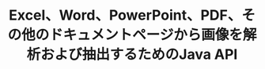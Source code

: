 ---
############################# Static ############################
layout: "auto-gen-gist"
draft: false
path: "ja/parser/java/extract/image/ots/"
otherformats: DOC DOT DOCX DOCM DOTX DOTM TXT ODT OTT RTF PDF XHTML MHTML MD XML EPUB FB2 CHM XLS XLT XLSX XLSM XLSB XLTX XLTM ODS CSV XLAM PPT PPTX  PPS POT PPSX PPTM POTX PPSM ODP OTP PST OST EML EMLX MSG ONE 

############################# Head ############################
head_title: "Javaを介してExcel、Word、PDF、その他のドキュメントから画像を抽出する方法は？"
head_description: "GroupDocs.Parser Java APIを使用すると、ソフトウェア開発者は、Java Apps内のPDF、DOC、DOCX、PPT、PPTX、XLS、XLSXドキュメント、および電子メールから画像を解析および抽出できます。"

############################# Header ############################
title: "Excel、Word、PowerPoint、PDF、その他のドキュメントページから画像を解析および抽出するためのJava API"
description: "GroupDocs.Parser Java APIを使用すると、プログラマーは、PDF、DOC、DOCX、PPT、PPTX、EML、MSG、XLS、XLSX、CSV、ODT、RTF、EPUBドキュメント、またはJavaアプリケーション内のドキュメントのページから画像を抽出できます。"

######################### Download Button #######################
button:
    enable: true

############################# About ############################
about:
    enable: true
    title: "Java APIを介してドキュメントまたは特定のページから画像を抽出する方法を学びますか？"
    content: |
       画像は千の言葉の価値があり、魅力的なコンテンツを作成している間、今日の視覚的な世界では無視できません。画像は、情報コミュニケーションの優れた情報源であるだけでなく、ユーザーの注意を引くこともできます。多くの場合、ドキュメント、ジャーナル、またはプレゼンテーションから画像を取得し、それらを別の場所で使用する必要があります。 GroupDocs.Parser for Javaは、ソフトウェア開発者やプログラマーが多数の種類のドキュメントから画像やその他の情報を解析および抽出するためのソリューションを構築するのに役立つ強力なAPIです。また、PNG、JPEG、WebP、GIF、BMPおよびその他の形式での画像の保存もサポートしています。 APIには、PDF、Microsoft Office形式（Word（DOC、DOCX）、PowerPoint（PPT、PPTX）、Excel（XLS、XLSX）、LibreOffice形式、電子メール、電子書籍など）などの一般的なドキュメント形式のサポートが含まれています。 。また、ドキュメントの解析、プレーンテキストと構造化テキストの抽出、キーワードによるテキスト検索、メタデータまたは画像の抽出、コンテナ、添付ファイルなどに関連するいくつかの高度な機能のサポートも含まれています。

############################# content ############################
steps:
    enable: true
    block:
    - title_left: "OTSドキュメントから画像を抽出する方法"
      content_left: |
       GroupDocs.Parser Javaには、OTSドキュメントから画像を抽出する機能が含まれています。 次のJavaコード例は、OTSドキュメントから画像を簡単に抽出する方法を示しています。 

      title_right: "Javaを介してドキュメントから画像を取得する"
      content_right: |
        * [Parser](https://apireference.groupdocs.com/parser/java/com.groupdocs.parser/Parser) クラスのインスタンスを作成します
        * ドキュメントが画像抽出をサポートしているかどうかを確認します
        * [getImages()](https://apireference.groupdocs.com/parser/java/com.groupdocs.parser/Parser#getImages()) メソッドを呼び出して、ドキュメント全体からすべての画像を抽出します。
        * ドキュメントからすべての画像を抽出します
        * 画像を繰り返し、画像タイプを印刷します

      gisthash: "b13e690d2593f92081abd99948363e06"
      gistfile: "extract_images_form_documents.java"

    - title_left: "OTS ドキュメントページからの画像の抽出"
      content_left: |
       GroupDocs.Parser Java APIを使用すると、ソフトウェア開発者は数行のコードでOTSドキュメントから画像を抽出できます。 以下のJavaコードは、OTSドキュメントからの画像の抽出を示しています。

      title_right: "Javaを介してファイルイメージを抽出する方法"
      content_right: |
        * [Parser](https://apireference.groupdocs.com/parser/java/com.groupdocs.parser/Parser) クラスのインスタンスを作成します
        * ドキュメントが画像抽出をサポートしているかどうかを確認します
        * [getDocumentInfo](https://apireference.groupdocs.com/parser/java/com.groupdocs.parser/Parser#getDocumentInfo()) メソッドを呼び出してドキュメント情報を取得します。
        *ページの存在についてドキュメントを確認してください
        * ページを繰り返し、ページ番号を印刷する
        * [getImages()](https://apireference.groupdocs.com/parser/java/com.groupdocs.parser/Parser#getImages()) メソッドを呼び出して、ドキュメント全体からすべての画像を抽出します。
        * 画像を繰り返し表示し、画像タイプを印刷します
     
      gisthash: "68450336a57c5d8df06b4ef1ea69b29f"
      gistfile: "extract_images_form_documents_page.java"
      
    - title_left: "OTSドキュメントページ領域から画像を抽出する方法"
      content_left: |
       GroupDocs.Parser Java APIは、OTSドキュメントのページの使いやすさから抽出するための完全なサポートを提供しました。 次のJavaコードは、プログラマーが自分のJavaアプリ内のOTSドキュメントページ領域から画像を抽出する方法を示しています。

      title_right: "Javaを使用して画像を抽出しますか？"
      content_right: |
        * [Parser](https://apireference.groupdocs.com/parser/java/com.groupdocs.parser/Parser) クラスのインスタンスを作成します
        * 画像抽出に使用されるオプションを作成します
        * 画像抽出のサポートについてはドキュメントを確認してください
        * [getImages()](https://apireference.groupdocs.com/parser/java/com.groupdocs.parser/Parser#getImages()) メソッドを呼び出して、ドキュメント全体からすべての画像を抽出します。
        * 画像を繰り返し、画像のURLを印刷します
     
      gisthash: "40143a56569ae88e7e7c972ccca041b5"
      gistfile: "extract_images_form_documents_page_area.java"

    - title_left: "JavaAPIを介して画像をファイルに抽出する方法"
      content_left: |
       GroupDocs.Parser Java APIを使用すると、OTSドキュメントから画像を抽出し、画像の内容をファイルに保存できます。 次のJavaコードは、プログラマーが自分のJavaアプリ内で選択したファイルから画像を抽出する方法を示しています。

      title_right: "ドキュメントからファイルに画像を抽出する"
      content_right: |
        * [Parser](https://apireference.groupdocs.com/parser/java/com.groupdocs.parser/Parser) クラスのインスタンスを作成します
        * 画像抽出のサポートについてはドキュメントを確認してください
        * [getImages()](https://apireference.groupdocs.com/parser/java/com.groupdocs.parser/Parser#getImages()) メソッドを呼び出して、ドキュメント全体からすべての画像を抽出します。
        * サポートされているファイル形式で画像を保存するオプションを作成します
        * 画像を繰り返し、画像のURLを印刷します
     
      gisthash: "6faeafc93e4412265b7439209828950b"
      gistfile: "images_saving_to_files.java"

    - title_left: "システム要求"
      content_left: |
        GroupDocs.Parser for Javaは、すべての主要なプラットフォームとオペレーティングシステムでサポートされています。 Microsoft Word、Excel、PowerPoint、Outlook、OpenOffice、その他50以上の形式でドキュメントを生成できます。 完全なシステム要件ガイドについては、以下のコードを実行する前にシステム要件にアクセスしてください。システムに次の前提条件がインストールされていることを確認してください。
         * オペレーティングシステム：Microsoft Windows、Linux、MacOS
         * Javaバージョンのサポート：J2SE 7.0（1.7）、J2SE 8.0（1.8）以降
         * GroupDocs [Repository](https://repository.groupdocs.com/webapp/#/artifacts/browse/tree/General/repo/com/groupdocs/groupdocs-parser) から最新バージョンのGroupDocs.AssemblyJavaAPIを入手します。
        
      title_right: "GroupDocs.Parserを使用する理由"
      content_right: |
        * サポートされているドキュメントのいずれかからプレーンテキストを抽出します。
        * 目次抽出のサポート
        * フォーマットされたテキスト、メタデータ、画像、コンテナ、および添付ファイルを抽出します。
        * ユーザー定義のテンプレートを介して解析するドキュメント。
        * キーワードまたは正規表現を使用してテキストを検索します。
        * 構造化テキスト抽出のサポート
        * サポートされている一部のドキュメント形式の目次を抽出します。
        * PDFドキュメントからフォームデータを解析します。

demos:
    enable: true
        

more_formats:
    enable: true


back_to_top:
    enable: true
---